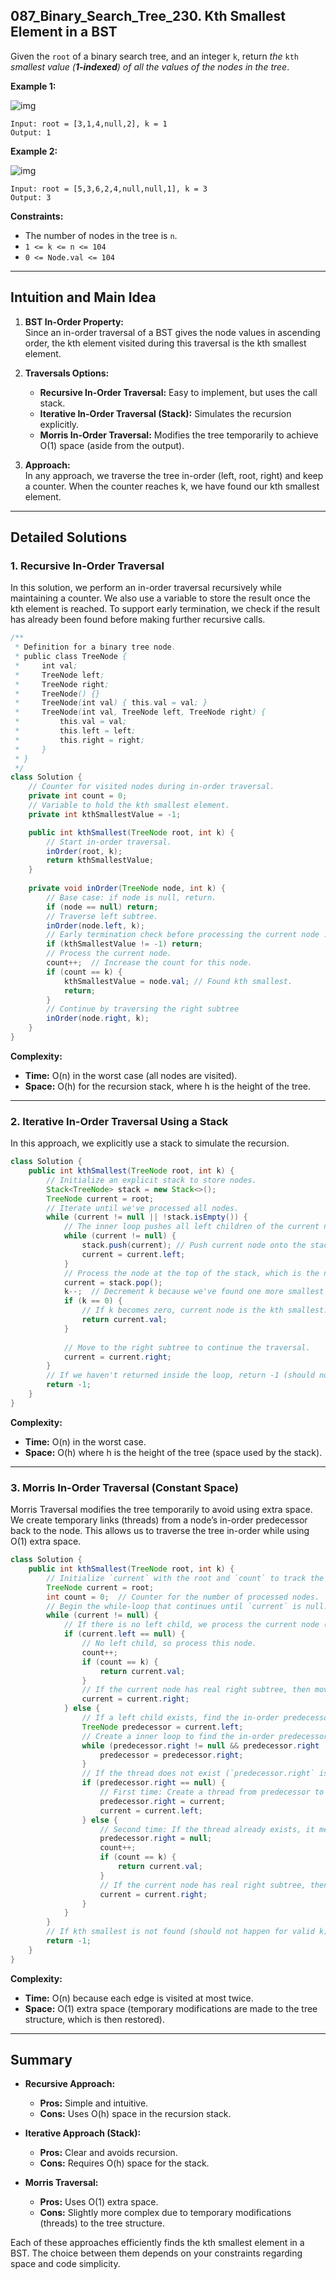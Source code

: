 ## 087_Binary_Search_Tree_230. Kth Smallest Element in a BST

Given the `root` of a binary search tree, and an integer `k`, return *the* `kth` *smallest value (**1-indexed**) of all the values of the nodes in the tree*.



**Example 1:**

![img](https://raw.githubusercontent.com/JedLee6/PublicPicBed/main/uPic/kthtree1.jpg)

```
Input: root = [3,1,4,null,2], k = 1
Output: 1
```

**Example 2:**

![img](https://raw.githubusercontent.com/JedLee6/PublicPicBed/main/uPic/kthtree2-20250204161326133.jpg)

```
Input: root = [5,3,6,2,4,null,null,1], k = 3
Output: 3
```

 

**Constraints:**

- The number of nodes in the tree is `n`.
- `1 <= k <= n <= 104`
- `0 <= Node.val <= 104`

 

---

## Intuition and Main Idea

1. **BST In-Order Property:**  
   Since an in-order traversal of a BST gives the node values in ascending order, the kth element visited during this traversal is the kth smallest element.

2. **Traversals Options:**  
   - **Recursive In-Order Traversal:** Easy to implement, but uses the call stack.
   - **Iterative In-Order Traversal (Stack):** Simulates the recursion explicitly.
   - **Morris In-Order Traversal:** Modifies the tree temporarily to achieve O(1) space (aside from the output).

3. **Approach:**  
   In any approach, we traverse the tree in-order (left, root, right) and keep a counter. When the counter reaches k, we have found our kth smallest element.

---

## Detailed Solutions

### 1. Recursive In-Order Traversal

In this solution, we perform an in-order traversal recursively while maintaining a counter. We also use a variable to store the result once the kth element is reached. To support early termination, we check if the result has already been found before making further recursive calls.

```java
/**
 * Definition for a binary tree node.
 * public class TreeNode {
 *     int val;
 *     TreeNode left;
 *     TreeNode right;
 *     TreeNode() {}
 *     TreeNode(int val) { this.val = val; }
 *     TreeNode(int val, TreeNode left, TreeNode right) {
 *         this.val = val;
 *         this.left = left;
 *         this.right = right;
 *     }
 * }
 */
class Solution {
    // Counter for visited nodes during in-order traversal.
    private int count = 0;
    // Variable to hold the kth smallest element.
    private int kthSmallestValue = -1;

    public int kthSmallest(TreeNode root, int k) {
        // Start in-order traversal.
        inOrder(root, k);
        return kthSmallestValue;
    }
    
    private void inOrder(TreeNode node, int k) {
        // Base case: if node is null, return.
        if (node == null) return;
        // Traverse left subtree.
        inOrder(node.left, k);
        // Early termination check before processing the current node : If we have already found the kth smallest, return immediately.
        if (kthSmallestValue != -1) return;
        // Process the current node.
        count++;  // Increase the count for this node.
        if (count == k) {
            kthSmallestValue = node.val; // Found kth smallest.
            return;
        }
        // Continue by traversing the right subtree
        inOrder(node.right, k);
    }
}
```

**Complexity:**
- **Time:** O(n) in the worst case (all nodes are visited).
- **Space:** O(h) for the recursion stack, where h is the height of the tree.

---

### 2. Iterative In-Order Traversal Using a Stack

In this approach, we explicitly use a stack to simulate the recursion.

```java
class Solution {
    public int kthSmallest(TreeNode root, int k) {
        // Initialize an explicit stack to store nodes.
        Stack<TreeNode> stack = new Stack<>();
        TreeNode current = root;
        // Iterate until we've processed all nodes.
        while (current != null || !stack.isEmpty()) {
            // The inner loop pushes all left children of the current node onto the stack to reach the leftmost node of the current subtree.
            while (current != null) {
                stack.push(current); // Push current node onto the stack.
                current = current.left;
            }
            // Process the node at the top of the stack, which is the next smallest element in the in-order traversal.
            current = stack.pop();
            k--;  // Decrement k because we've found one more smallest element.
            if (k == 0) {
                // If k becomes zero, current node is the kth smallest.
                return current.val;
            }
            
            // Move to the right subtree to continue the traversal.
            current = current.right;
        }
        // If we haven't returned inside the loop, return -1 (should not happen if k is valid).
        return -1;
    }
}
```

**Complexity:**
- **Time:** O(n) in the worst case.
- **Space:** O(h) where h is the height of the tree (space used by the stack).

---

### 3. Morris In-Order Traversal (Constant Space)

Morris Traversal modifies the tree temporarily to avoid using extra space. We create temporary links (threads) from a node’s in-order predecessor back to the node. This allows us to traverse the tree in-order while using O(1) extra space.

```java
class Solution {
    public int kthSmallest(TreeNode root, int k) {
        // Initialize `current` with the root and `count` to track the number of nodes processed.
        TreeNode current = root;
        int count = 0;  // Counter for the number of processed nodes.
        // Begin the while-loop that continues until `current` is null.
        while (current != null) {
            // If there is no left child, we process the current node (increment count and check if it’s the kth smallest).
            if (current.left == null) {
                // No left child, so process this node.
                count++;
                if (count == k) {
                    return current.val;
                }
                // If the current node has real right subtree, then move to the right subtree. Otherwise, the current node backtracks to next in-order node by temporary link.
                current = current.right;
            } else {
                // If a left child exists, find the in-order predecessor of the current node (the rightmost node in the left subtree).
                TreeNode predecessor = current.left;
                // Create a inner loop to find the in-order predecessor.
                while (predecessor.right != null && predecessor.right != current) {
                    predecessor = predecessor.right;
                }
                // If the thread does not exist (`predecessor.right` is null), set the thread and move left.
                if (predecessor.right == null) {
                    // First time: Create a thread from predecessor to current node.
                    predecessor.right = current;
                    current = current.left;
                } else {
                    // Second time: If the thread already exists, it means the left subtree has been processed. Remove the thread, process the node, and check the kth condition.
                    predecessor.right = null;
                    count++;
                    if (count == k) {
                        return current.val;
                    }
                    // If the current node has real right subtree, then move to the right subtree. Otherwise, the current node backtracks to next in-order node by temporary link.
                    current = current.right;
                }
            }
        }
        // If kth smallest is not found (should not happen for valid k), return -1.
        return -1;
    }
}
```

**Complexity:**

- **Time:** O(n) because each edge is visited at most twice.
- **Space:** O(1) extra space (temporary modifications are made to the tree structure, which is then restored).

---

## Summary

- **Recursive Approach:**  
  - **Pros:** Simple and intuitive.  
  - **Cons:** Uses O(h) space in the recursion stack.
  
- **Iterative Approach (Stack):**  
  - **Pros:** Clear and avoids recursion.  
  - **Cons:** Requires O(h) space for the stack.

- **Morris Traversal:**  
  - **Pros:** Uses O(1) extra space.  
  - **Cons:** Slightly more complex due to temporary modifications (threads) to the tree structure.

Each of these approaches efficiently finds the kth smallest element in a BST. The choice between them depends on your constraints regarding space and code simplicity.

